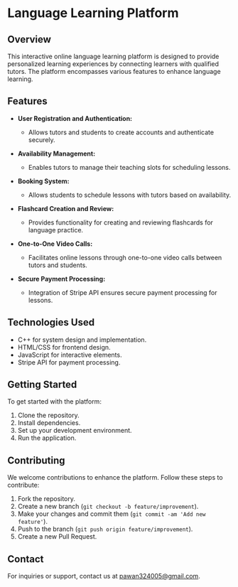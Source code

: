 # Language Learning Platform

## Overview

This interactive online language learning platform is designed to provide personalized learning experiences by connecting learners with qualified tutors. The platform encompasses various features to enhance language learning.

## Features

- **User Registration and Authentication:**
  - Allows tutors and students to create accounts and authenticate securely.

- **Availability Management:**
  - Enables tutors to manage their teaching slots for scheduling lessons.

- **Booking System:**
  - Allows students to schedule lessons with tutors based on availability.

- **Flashcard Creation and Review:**
  - Provides functionality for creating and reviewing flashcards for language practice.

- **One-to-One Video Calls:**
  - Facilitates online lessons through one-to-one video calls between tutors and students.

- **Secure Payment Processing:**
  - Integration of Stripe API ensures secure payment processing for lessons.

## Technologies Used

- C++ for system design and implementation.
- HTML/CSS for frontend design.
- JavaScript for interactive elements.
- Stripe API for payment processing.

## Getting Started

To get started with the platform:
1. Clone the repository.
2. Install dependencies.
3. Set up your development environment.
4. Run the application.

## Contributing

We welcome contributions to enhance the platform. Follow these steps to contribute:
1. Fork the repository.
2. Create a new branch (`git checkout -b feature/improvement`).
3. Make your changes and commit them (`git commit -am 'Add new feature'`).
4. Push to the branch (`git push origin feature/improvement`).
5. Create a new Pull Request.

## Contact

For inquiries or support, contact us at [pawan324005@gmail.com](mailto:email@example.com).
